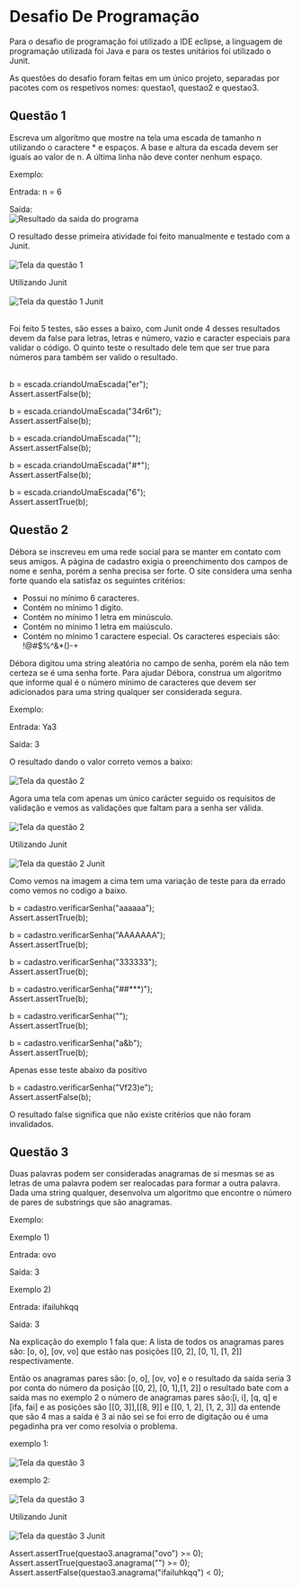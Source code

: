 # Desafio De Programação

Para o desafio de programação foi utilizado a IDE eclipse, a linguagem de programação utilizada foi Java e para os testes unitários foi utilizado o Junit.

As questões do desafio foram feitas em um único projeto, separadas por pacotes com os respetivos nomes: questao1, questao2 e questao3.

## Questão 1

Escreva um algoritmo que mostre na tela uma escada de tamanho n utilizando o caractere * e espaços. A base e altura da escada devem ser iguais ao valor de n. A última linha não deve conter nenhum espaço.

Exemplo:

Entrada:
n = 6

Saída: <br>
![Resultado da saida do programa](https://github.com/GlauberFerreiraAngelo/DesafioDaProgramacao/blob/main/img/escada.png)

O resultado desse primeira atividade foi feito manualmente e testado com a Junit. <br><br>
![Tela da questão 1](https://github.com/GlauberFerreiraAngelo/DesafioDaProgramacao/blob/main/img/tela%20da%20atividade%20escada.png)

Utilizando Junit <br><br>
![Tela da questão 1 Junit](https://github.com/GlauberFerreiraAngelo/DesafioDaProgramacao/blob/main/img/tela%20do%20Junit%20escada.png)
 
<br>
Foi feito 5 testes, são esses a baixo, com Junit onde 4 desses resultados devem da false para letras, letras e número, vazio e caracter especiais para validar o código. O quinto teste o resultado dele tem que ser true para números para também ser valido o resultado. <br><br>

b = escada.criandoUmaEscada("er"); <br>
Assert.assertFalse(b);
		
b = escada.criandoUmaEscada("34r6t");<br>
Assert.assertFalse(b);
		
b = escada.criandoUmaEscada("");<br>
Assert.assertFalse(b);
		
b = escada.criandoUmaEscada("#*");<br>
Assert.assertFalse(b);

b = escada.criandoUmaEscada("6");<br>
Assert.assertTrue(b);

## Questão 2

Débora se inscreveu em uma rede social para se manter em contato com seus amigos. A página de cadastro exigia o preenchimento dos campos de nome e senha, porém a senha precisa ser forte. O site considera uma senha forte quando ela satisfaz os seguintes critérios:

- Possui no mínimo 6 caracteres.
- Contém no mínimo 1 digito.
- Contém no mínimo 1 letra em minúsculo.
- Contém no mínimo 1 letra em maiúsculo.
- Contém no mínimo 1 caractere especial. Os caracteres especiais são: !@#$%^&*()-+

Débora digitou uma string aleatória no campo de senha, porém ela não tem certeza se é uma senha forte. Para ajudar Débora, construa um algoritmo que informe qual é o número mínimo de caracteres que devem ser adicionados para uma string qualquer ser considerada segura.

Exemplo:

Entrada:
Ya3

Saída:
3

O resultado dando o valor correto vemos a baixo:<br><br>
![Tela da questão 2](https://github.com/GlauberFerreiraAngelo/DesafioDaProgramacao/blob/main/img/tela%20da%20atividade%20senha.png)<br>

Agora uma tela com apenas um único carácter seguido os requisitos de validação e vemos as validações que faltam para a senha ser válida.<br><br>
![Tela da questão 2](https://github.com/GlauberFerreiraAngelo/DesafioDaProgramacao/blob/main/img/tela%20atividade%20senha%20resultados.png)<br>

Utilizando Junit <br><br>
![Tela da questão 2 Junit](https://github.com/GlauberFerreiraAngelo/DesafioDaProgramacao/blob/main/img/tela%20do%20Junit%20senha.png)

Como vemos na imagem a cima tem uma variação de teste para da errado como vemos no codigo a baixo. <br>

b = cadastro.verificarSenha("aaaaaa");<br>
Assert.assertTrue(b);
		
b = cadastro.verificarSenha("AAAAAAA");<br>
Assert.assertTrue(b);
		
b = cadastro.verificarSenha("333333");<br>
Assert.assertTrue(b);
	
b = cadastro.verificarSenha("##***)");<br>
Assert.assertTrue(b);
		
b = cadastro.verificarSenha("");<br>
Assert.assertTrue(b);
		
b = cadastro.verificarSenha("a&b");<br>
Assert.assertTrue(b);

Apenas esse teste abaixo da positivo
		
b = cadastro.verificarSenha("Vf23)e");<br>
Assert.assertFalse(b);	

O resultado false significa que não existe critérios que não foram invalidados.  

## Questão 3

Duas palavras podem ser consideradas anagramas de si mesmas se as letras de uma palavra podem ser realocadas para formar a outra palavra. Dada uma string qualquer, desenvolva um
algoritmo que encontre o número de pares de substrings que são anagramas.

Exemplo:

Exemplo 1)

Entrada:
ovo

Saída:
3

Exemplo 2)

Entrada:
ifailuhkqq

Saída:
3

Na explicação do exemplo 1 fala que: A lista de todos os anagramas pares são: [o, o], [ov, vo] que estão nas posições [[0, 2], [0, 1],
[1, 2]] respectivamente.

Então os anagramas pares são: [o, o], [ov, vo] e o resultado da saída seria 3 por conta do número da posição [[0, 2], [0, 1],[1, 2]] o resultado bate com a saída mas no exemplo 2 o número de anagramas pares são:[i, i], [q, q] e [ifa, fai] e as posições são [[0, 3]],[[8, 9]] e [[0, 1, 2], [1, 2, 3]] da entende que são 4 mas a saída é 3 ai não sei se foi erro de digitação ou é uma pegadinha pra ver como resolvia o problema.

exemplo 1:<br><br>
![Tela da questão 3]()<br>

exemplo 2:<br><br>
![Tela da questão 3 ]()<br>

Utilizando Junit <br><br>
![Tela da questão 3 Junit]()<br>




Assert.assertTrue(questao3.anagrama("ovo") >= 0);<br>
Assert.assertTrue(questao3.anagrama("") >= 0);<br>
Assert.assertFalse(questao3.anagrama("ifailuhkqq") < 0);
